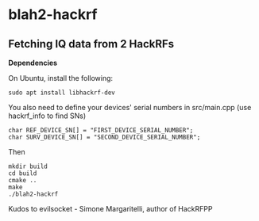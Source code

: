 # blah2-hackrf
Fetching IQ data from 2 HackRFs
--
**Dependencies**

On Ubuntu, install the following:

    sudo apt install libhackrf-dev

You also need to define your devices' serial numbers in src/main.cpp (use hackrf_info to find SNs)

    char REF_DEVICE_SN[] = "FIRST_DEVICE_SERIAL_NUMBER";
    char SURV_DEVICE_SN[] = "SECOND_DEVICE_SERIAL_NUMBER";

Then

    mkdir build
    cd build
    cmake ..
    make
    ./blah2-hackrf

    
Kudos to evilsocket - Simone Margaritelli, author of HackRFPP
